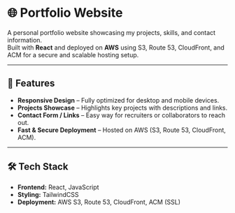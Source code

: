 # 🌐 Portfolio Website

A personal portfolio website showcasing my projects, skills, and contact information.  
Built with **React** and deployed on **AWS** using S3, Route 53, CloudFront, and ACM for a secure and scalable hosting setup.

---

## 🚀 Features

- **Responsive Design** – Fully optimized for desktop and mobile devices.
- **Projects Showcase** – Highlights key projects with descriptions and links.
- **Contact Form / Links** – Easy way for recruiters or collaborators to reach out.
- **Fast & Secure Deployment** – Hosted on AWS (S3, Route 53, CloudFront, ACM).

---

## 🛠️ Tech Stack

- **Frontend:** React, JavaScript  
- **Styling:** TailwindCSS
- **Deployment:** AWS S3, Route 53, CloudFront, ACM (SSL)  
